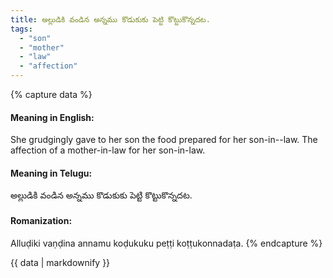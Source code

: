 ```yaml
---
title: అల్లుడికి వండిన అన్నము కొడుకుకు పెట్టి కొట్టుకొన్నదట.
tags:
  - "son"
  - "mother"
  - "law"
  - "affection"
---
```


{% capture data %}
#### Meaning in English:
She grudgingly gave to her son the food prepared for her son-in--law.
The affection of a mother-in-law for her son-in-law.

#### Meaning in Telugu:
అల్లుడికి వండిన అన్నము కొడుకుకు పెట్టి కొట్టుకొన్నదట.

#### Romanization:
Alluḍiki vaṇḍina annamu koḍukuku peṭṭi koṭṭukonnadaṭa.
{% endcapture %}

{{ data | markdownify }}

